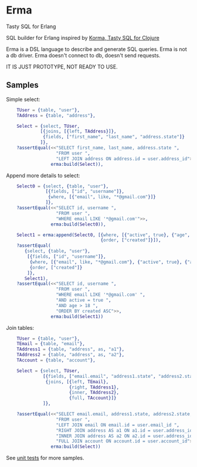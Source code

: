 # Erma

Tasty SQL for Erlang

SQL builder for Erlang inspired by [Korma, Tasty SQL for Clojure](http://sqlkorma.com/)

Erma is a DSL language to describe and generate SQL queries.
Erma is not a db driver. Erma doesn't connect to db, doesn't send requests.

IT IS JUST PROTOTYPE, NOT READY TO USE.


## Samples

Simple select:

```erlang
    TUser = {table, "user"},
    TAddress = {table, "address"},

    Select = {select, TUser,
             [{joins, [{left, TAddress}]},
              {fields, ["first_name", "last_name", "address.state"]}
             ]},
    ?assertEqual(<<"SELECT first_name, last_name, address.state ",
                   "FROM user ",
                   "LEFT JOIN address ON address.id = user.address_id">>,
                 erma:build(Select)),
```

Append more details to select:

```erlang
    Select0 = {select, {table, "user"},
               [{fields, ["id", "username"]},
                {where, [{"email", like, "*@gmail.com"}]}
               ]},
    ?assertEqual(<<"SELECT id, username ",
                   "FROM user ",
                   "WHERE email LIKE '*@gmail.com'">>,
                 erma:build(Select0)),

    Select1 = erma:append(Select0, [{where, [{"active", true}, {"age", '>', 18}]},
                                    {order, ["created"]}]),
    ?assertEqual(
       {select, {table, "user"},
        [{fields, ["id", "username"]},
         {where, [{"email", like, "*@gmail.com"}, {"active", true}, {"age", '>', 18}]},
         {order, ["created"]}
        ]},
       Select1),
    ?assertEqual(<<"SELECT id, username ",
                   "FROM user ",
                   "WHERE email LIKE '*@gmail.com' ",
                   "AND active = true ",
                   "AND age > 18 ",
                   "ORDER BY created ASC">>,
                 erma:build(Select1))
```

Join tables:

```erlang
    TUser = {table, "user"},
    TEmail = {table, "email"},
    TAddress1 = {table, "address", as, "a1"},
    TAddress2 = {table, "address", as, "a2"},
    TAccount = {table, "account"},

    Select = {select, TUser,
              [{fields, ["email.email", "address1.state", "address2.state", "account.name"]},
               {joins, [{left, TEmail},
                        {right, TAddress1},
                        {inner, TAddress2},
                        {full, TAccount}]}
              ]},

    ?assertEqual(<<"SELECT email.email, address1.state, address2.state, account.name ",
                   "FROM user ",
                   "LEFT JOIN email ON email.id = user.email_id ",
                   "RIGHT JOIN address AS a1 ON a1.id = user.address_id ",
                   "INNER JOIN address AS a2 ON a2.id = user.address_id ",
                   "FULL JOIN account ON account.id = user.account_id">>,
                 erma:build(Select))
```

See [unit tests](test/erma_tests.erl) for more samples.
